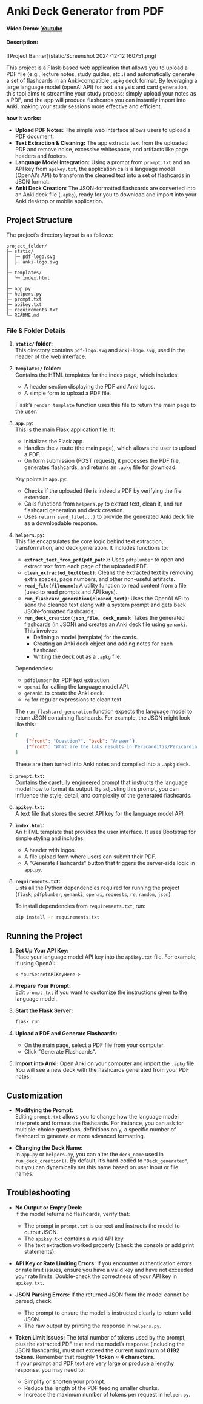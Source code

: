 # Anki Deck Generator from PDF

#### Video Demo:  [Youtube](https://youtu.be/evfhG7unHMM)

#### Description:
![Project Banner](static/Screenshot 2024-12-12 160751.png) 

This project is a Flask-based web application that allows you to upload a PDF file (e.g., lecture notes, study guides, etc..) and automatically generate a set of flashcards in an Anki-compatible `.apkg` deck format. By leveraging a large language model (openAI API) for text analysis and card generation, this tool aims to streamline your study process: simply upload your notes as a PDF, and the app will produce flashcards you can instantly import into Anki, making your study sessions more effective and efficient.

**how it works:**
- **Upload PDF Notes:** The simple web interface allows users to upload a PDF document.
- **Text Extraction & Cleaning:** The app extracts text from the uploaded PDF and remove noise, excessive whitespace, and artifacts like page headers and footers.
- **Language Model Integration:** Using a prompt from `prompt.txt` and an API key from `apikey.txt`, the application calls a language model (OpenAI’s API) to transform the cleaned text into a set of flashcards in JSON format.
- **Anki Deck Creation:** The JSON-formatted flashcards are converted into an Anki deck file (`.apkg`), ready for you to download and import into your Anki desktop or mobile application.

## Project Structure

The project’s directory layout is as follows:

```
project_folder/
├─ static/
│  ├─ pdf-logo.svg
│  ├─ anki-logo.svg
│
├─ templates/
│  └─ index.html
│
├─ app.py
├─ helpers.py
├─ prompt.txt
├─ apikey.txt
├─ requirements.txt
└─ README.md
```

### File & Folder Details

1. **`static/` folder:**  
   This directory contains `pdf-logo.svg` and `anki-logo.svg`, used in the header of the web interface.

2. **`templates/` folder:**  
   Contains the HTML templates for the index page, which includes:
   - A header section displaying the PDF and Anki logos.
   - A simple form to upload a PDF file.
   
   Flask’s `render_template` function uses this file to return the main page to the user.

3. **`app.py`:**  
   This is the main Flask application file. It:
   - Initializes the Flask app.
   - Handles the `/` route (the main page), which allows the user to upload a PDF.
   - On form submission (POST request), it processes the PDF file, generates flashcards, and returns an `.apkg` file for download.
   
   Key points in `app.py`:
   - Checks if the uploaded file is indeed a PDF by verifying the file extension.
   - Calls functions from `helpers.py` to extract text, clean it, and run flashcard generation and deck creation.
   - Uses `return send_file(...)` to provide the generated Anki deck file as a downloadable response.

4. **`helpers.py`:**  
   This file encapsulates the core logic behind text extraction, transformation, and deck generation. It includes functions to:
   - **`extract_text_from_pdf(pdf_path)`:** Uses `pdfplumber` to open and extract text from each page of the uploaded PDF.
   - **`clean_extracted_text(text)`:** Cleans the extracted text by removing extra spaces, page numbers, and other non-useful artifacts.
   - **`read_file(filename)`:** A utility function to read content from a file (used to read prompts and API keys).
   - **`run_flashcard_generation(cleaned_text)`:** Uses the OpenAI API to send the cleaned text along with a system prompt and gets back JSON-formatted flashcards.
   - **`run_deck_creation(json_file, deck_name)`:** Takes the generated flashcards (in JSON) and creates an Anki deck file using `genanki`. This involves:
     - Defining a model (template) for the cards.
     - Creating an Anki deck object and adding notes for each flashcard.
     - Writing the deck out as a `.apkg` file.

   Dependencies:
   - `pdfplumber` for PDF text extraction.
   - `openai` for calling the language model API.
   - `genanki` to create the Anki deck.
   - `re` for regular expressions to clean text.
   
   The `run_flashcard_generation` function expects the language model to return JSON containing flashcards. For example, the JSON might look like this:
   ```json
   [
       {"front": "Question?", "back": "Answer"},
       {"front": "What are the labs results in Pericarditis/Pericardial Tamponade?", "back": "CBC has ↑WBC, ↑ CRP, ↑ ESR, ↑ Cr, TSH/T4 shows hypothyroidism sometimes."}
   ]
   ```
   
   These are then turned into Anki notes and compiled into a `.apkg` deck.

5. **`prompt.txt`:**  
   Contains the carefully engineered prompt that instructs the language model how to format its output. By adjusting this prompt, you can influence the style, detail, and complexity of the generated flashcards.

6. **`apikey.txt`:**  
   A text file that stores the secret API key for the language model API.

7. **`index.html`:**  
   An HTML template that provides the user interface. It uses Bootstrap for simple styling and includes:
   - A header with logos.
   - A file upload form where users can submit their PDF.
   - A "Generate Flashcards" button that triggers the server-side logic in `app.py`.

7. **`requirements.txt`:**  
   Lists all the Python dependencies required for running the project (`flask`, `pdfplumber`, `genanki`, `openai`, `requests`,  `re`, `random`, `json`)

   To install dependencies from `requirements.txt`, run:
   ```bash
   pip install -r requirements.txt
   ```

## Running the Project

1. **Set Up Your API Key:**  
   Place your language model API key into the `apikey.txt` file. For example, if using OpenAI:
   ```text
   <-YourSecretAPIKeyHere->
   ```

2. **Prepare Your Prompt:**  
   Edit `prompt.txt` if you want to customize the instructions given to the language model.

3. **Start the Flask Server:**
   ```bash
   flask run
   ```
4. **Upload a PDF and Generate Flashcards:**
   - On the main page, select a PDF file from your computer.
   - Click "Generate Flashcards".

5. **Import into Anki:**
   Open Anki on your computer and import the `.apkg` file. You will see a new deck with the flashcards generated from your PDF notes.

## Customization

- **Modifying the Prompt:**  
  Editing `prompt.txt` allows you to change how the language model interprets and formats the flashcards. For instance, you can ask for multiple-choice questions, definitions only, a specific number of flashcard to generate or more advanced formatting.

- **Changing the Deck Name:**  
  In `app.py` or `helpers.py`, you can alter the `deck_name` used in `run_deck_creation()`. By default, it’s hard-coded to `"Deck_generated"`, but you can dynamically set this name based on user input or file names.

## Troubleshooting

- **No Output or Empty Deck:**  
  If the model returns no flashcards, verify that:
  - The prompt in `prompt.txt` is correct and instructs the model to output JSON.
  - The `apikey.txt` contains a valid API key.
  - The text extraction worked properly (check the console or add print statements).

- **API Key or Rate Limiting Errors:**
  If you encounter authentication errors or rate limit issues, ensure you have a valid key and have not exceeded your rate limits. Double-check the correctness of your API key in `apikey.txt`.

- **JSON Parsing Errors:**
  If the returned JSON from the model cannot be parsed, check:
  - The prompt to ensure the model is instructed clearly to return valid JSON.
  - The raw output by printing the response in `helpers.py`.

- **Token Limit Issues:**
  The total number of tokens used by the prompt, plus the extracted PDF text and the model’s response (including the JSON flashcards), must not exceed the current maximum of **8192 tokens**. Remember that roughly **1 token ≈ 4 characters**.  
  If your prompt and PDF text are very large or produce a lengthy response, you may need to:
  - Simplify or shorten your prompt.
  - Reduce the length of the PDF feeding smaller chunks.
  - Increase the maximum number of tokens per request in `helper.py`.

